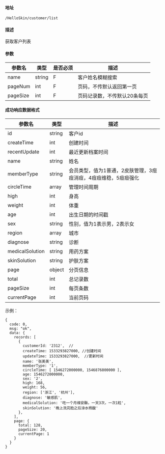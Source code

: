 #### 地址
`/HelloSkin/customer/list`

#### 描述
获取客户列表

#### 参数
|参数名|类型|是否必须|描述|
|---|---|---|---|
|name|string|F|客户姓名模糊搜索|
|pageNum|int|F|页码，不传默认返回第一页|
|pageSize|int|F|页码记录数，不传默认20条每页|


#### 成功响应数据格式
|参数名|类型|描述|
|---|---|---|
|id|string|客户id|
|createTime|int|创建时间|
|recentUpdate|int|最近更新档案时间|
|name|string|姓名|
|memberType|string|会员类型，值为1普通，2皮肤管理，3痘痘消痘，4痘痘维稳，5痘痘强化|
|circleTime|array|管理时间周期|
|high|int|身高|
|weight|int|体重|
|age|int|出生日期的时间戳|
|sex|string|性别，值为1表示男，2表示女|
|region|array|城市|
|diagnose|string|诊断|
|medicalSolution|string|用药方案|
|skinSolution|string|护肤方案|
|page|object|分页信息|
|total|int|总记录数|
|pageSize|int|每页条数|
|currentPage|int|当前页码|


示例：
```
{
  code: 0,
  msg: "ok",
  data: {
    records: [
      {
        customerId: '2312',  //
        createTime: 1533293827000, //创建时间
        updateTime: 1533293827000,  //更新时间
        name: '张美美',
        memberType: '1',
        circleTime: [ 1546272000000, 1546876800000 ],
        age: 1546272000000,
        sex: '2',
        high: 168,
        weight: 56,
        region: ['浙江', '杭州'],
        diagnose: '敏感肌',
        medicalSolution: '吃一个月维安酯，一天3次，一次1粒',
        skinSolution: '晚上洗完脸之后涂水杨酸'
      },
    ],
    page: {
      total: 128,
      pageSize: 20,
      currentPage: 1
    }
  }
}
```

